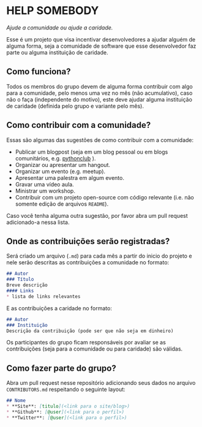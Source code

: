 # HELP SOMEBODY
_Ajude a comunidade ou ajude a caridade._

Esse é um projeto que visa incentivar desenvolvedores a ajudar alguém de alguma forma,
seja a comunidade de software que esse desenvolvedor faz parte ou alguma instituição de caridade.

## Como funciona?
Todos os membros do grupo devem de alguma forma contribuir com algo para a comunidade,
pelo menos uma vez no mês (não acumulativo), caso não o faça (independente do motivo), este deve ajudar alguma
instituição de caridade (definida pelo grupo e variante pelo mês).

## Como contribuir com a comunidade?
Essas são algumas das sugestões de como contribuir com a comunidade:
* Publicar um blogpost (seja em um blog pessoal ou em blogs comunitários, e.g. [pythonclub](http://pythonclub.com.br/) ).
* Organizar ou apresentar um hangout.
* Organizar um evento (e.g. meetup).
* Apresentar uma palestra em algum evento.
* Gravar uma vídeo aula.
* Ministrar um workshop.
* Contribuir com um projeto open-source com código relevante (i.e. não somente edição de arquivos `README`).

Caso você tenha alguma outra sugestão, por favor abra um pull request adicionado-a nessa lista.

## Onde as contribuições serão registradas?
Será criado um arquivo (`.md`) para cada mês a partir do inicio do projeto e nele serão descritas
as contribuições a comunidade no formato:

```markdown
## Autor
### Título
Breve descrição
#### Links
* lista de links relevantes
```

E as contribuições a caridade no formato:

```markdown
## Autor
### Instituição
Descrição da contribuição (pode ser que não seja em dinheiro)
```

Os participantes do grupo ficam responsáveis por avaliar se as contribuições (seja para a comunidade ou para caridade) são válidas.

## Como fazer parte do grupo?
Abra um pull request nesse repositório adicionando seus dados no arquivo `CONTRIBUTORS.md` respeitando o seguinte layout:
```markdown
## Nome
* **Site**: [titulo](<link para o site/blog>)
* **Github**: [@user](<link para o perfil>)
* **Twitter**: [@user](<link para o perfil>)
```
